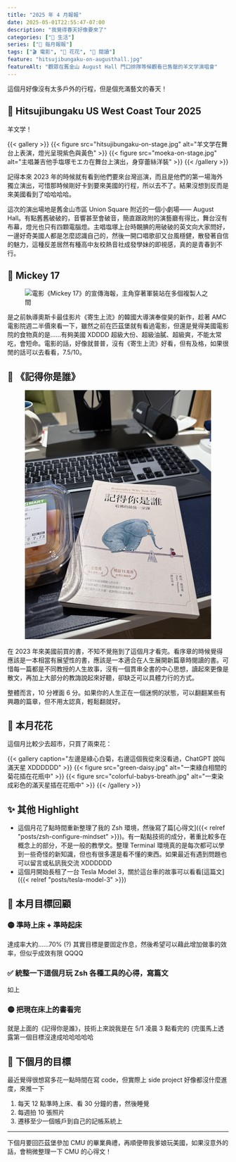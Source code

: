 ```yaml
---
title: "2025 年 4 月報報"
date: 2025-05-01T22:55:47-07:00
description: "我覺得春天好像要來了"
categories: ["🍫 生活"]
series: ["📰 每月報報"]
tags: ["🎬 電影", "🌼 花花", "📔 閱讀"]
feature: "hitsujibungaku-on-augusthall.jpg"
featureAlt: "觀眾在舊金山 August Hall 門口排隊等候觀看已售罄的羊文学演唱會"
---
```


這個月好像沒有太多戶外的行程，但是個充滿藝文的春天！

## 🐏 Hitsujibungaku US West Coast Tour 2025

羊文学！

{{< gallery >}}
{{< figure src="hitsujibungaku-on-stage.jpg" alt="羊文学在舞台上表演，燈光呈現紫色與黃色" >}}
{{< figure src="moeka-on-stage.jpg" alt="主唱兼吉他手塩塚モエカ在舞台上演出，身穿蕾絲洋裝" >}}
{{< /gallery >}}

記得本來 2023 年的時候就有看到他們要來台灣巡演，而且是他們的第一場海外獨立演出，可惜那時候剛好卡到要來美國的行程，所以去不了。結果沒想到反而是來美國看到了哈哈哈哈。

這次的演出場地是舊金山市區 Union Square 附近的一個小劇場—— August Hall。有點舊舊破破的，音響甚至會破音，簡直跟政附的演藝廳有得比，舞台沒有布幕，燈光也只有四顆電腦燈。主唱塩塚上台時靦腆的用破破的英文向大家問好，一邊好奇美國人都是怎麼認識自己的，然後一開口唱歌卻又台風穩健，散發著自信的魅力，這種反差居然有種高中友校熱音社成發學妹的即視感，真的是青春到不行。

## 🍿 Mickey 17

<figure>
    <img class="mx-auto my-0 rounded-md max-h-96" src="mickey-17-poster.jpeg" alt="電影《Mickey 17》的宣傳海報，主角穿著軍裝站在多個複製人之間" loading="lazy">
</figure>

是之前執導奧斯卡最佳影片《寄生上流》的韓國大導演奉俊昊的新作，趁著 AMC 電影院週二半價來看一下，雖然之前在匹茲堡就有看過電影，但還是覺得美國電影院的食物真的是......有夠美國 XDDDD 超級大份、超級油膩、超級爽，不能太常吃，會短命。電影的話，好像就普普，沒有《寄生上流》好看，但有及格，如果很閒的話可以去看看，7.5/10。

## 📖 《記得你是誰》

<figure>
    <img class="mx-auto my-0 rounded-md max-h-96" src="remember-who-you-are.jpg" alt="《記得你是誰》這本書擺在書桌上" loading="lazy">
</figure>

在 2023 年來美國前買的書，不知不覺拖到了這個月才看完。看序章的時候覺得應該是一本相當有展望性的書，應該是一本適合在人生展開新篇章時閱讀的書。可惜每一篇都是不同教授的人生故事，沒有一個貫串全書的中心思想，讀起來更像是散文，再加上大部分的教誨說起來好聽，卻缺乏可以具體力行的方式。

整體而言，10 分裡面 6 分。如果你的人生正在一個迷惘的狀態，可以翻翻某些有興趣的篇章，但不用太認真，輕鬆翻就好。

## 🌼 本月花花

這個月比較少去超市，只買了兩束花：

{{< gallery caption="左邊是綠心白菊，右邊這個我從來沒看過，ChatGPT 說叫滿天星 XDDDDDD" >}}
{{< figure src="green-daisy.jpg" alt="一束綠白相間的菊花插在花瓶中" >}}
{{< figure src="colorful-babys-breath.jpg" alt="一束染成彩色的滿天星插在花瓶中" >}}
{{< /gallery >}}

## ✨ 其他 Highlight

- 這個月花了點時間重新整理了我的 Zsh 環境，然後寫了篇[心得文]({{< relref "posts/zsh-configure-mindset" >}})。有一點點技術的成分，著重比較多在概念上的部分，不是一般的教學文。整理 Terminal 環境真的是每次都可以學到一些奇怪的新知識，但也有很多還是看不懂的東西。如果最近有遇到問題也可以留言或私訊我交流 XDDDDDD
- 這個月開始長租了一台 Tesla Model 3，關於這台車的故事可以看看[這篇文]({{< relref "posts/tesla-model-3" >}})

## 🎯 本月目標回顧

### 🟡 準時上床 + 準時起床

達成率大約......70% (?) 其實目標是要固定作息，然後希望可以藉此增加做事的效率，但似乎成效有限 QQQQ

### ✅ 統整一下這個月玩 Zsh 各種工具的心得，寫篇文

如上

### 🟡 把現在床上的書看完

就是上面的《記得你是誰》，技術上來說我是在 5/1 凌晨 3 點看完的 (完蛋馬上透露第一個目標沒達成哈哈哈哈哈

## 🎯 下個月的目標

最近覺得很想寫多花一點時間在寫 code，但實際上 side project 好像都沒什麼進度，來推一下

1. 每天 12 點準時上床、看 30 分鐘的書，然後睡覺
2. 每週拍 10 張照片
3. 遷移至少一個帳戶到自己的記帳系統上

---

下個月要回匹茲堡參加 CMU 的畢業典禮，再順便帶我爹娘玩美國，如果沒意外的話，會稍微整理一下 CMU 的心得文！
